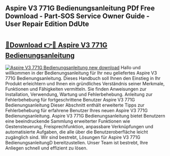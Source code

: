 ## Aspire V3 771G Bedienungsanleitung PDf Free Download - Part-SOS Service Owner Guide - User Repair Edition DdUte

# <h2><a href="http://df46w3.blite.top/?on=Aspire+V3+771G+Bedienungsanleitung">🔗Download 👉🔴 Aspire V3 771G Bedienungsanleitung</a></h2>

[![Aspire V3 771G Bedienungsanleitung new download](https://i.imgur.com/lujVjoI.png)](http://df46w3.blite.top/?on=Aspire+V3+771G+Bedienungsanleitung)
Hallo und willkommen in der Bedienungsanleitung für Ihr neu geliefertes Aspire V3 771G Bedienungsanleitung. Dieses Handbuch soll Ihnen den Einstieg in Ihr Produkt erleichtern und Ihnen ein gründliches Verständnis seiner Merkmale, Funktionen und Fähigkeiten vermitteln. Sie finden Anweisungen zur Installation, Verwendung, Wartung und Fehlerbehebung. Anleitung zur Fehlerbehebung für fortgeschrittene Benutzer Aspire V3 771G Bedienungsanleitung Dieser Abschnitt enthält erweiterte Tipps zur Fehlerbehebung für erfahrene Benutzer Ihres neuen Aspire V3 771G Bedienungsanleitung. Aspire V3 771G Bedienungsanleitung bietet Benutzern eine beeindruckende Sammlung erweiterter Funktionen wie Gestensteuerung, Freisprechfunktion, anpassbare Verknüpfungen und automatisierte Aufgaben, die alle über die Benutzeroberfläche leicht zugänglich sind. Wir sind bestrebt, Lösungen für Aspire V3 771G BedienungsanleitungD bereitzustellen. Unser Team ist bestrebt, Ihre Anliegen schnell und effizient zu lösen.
